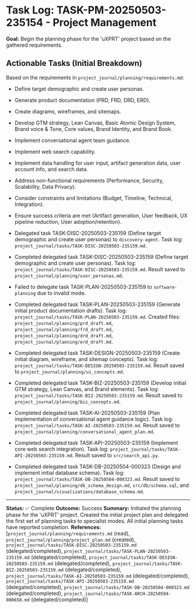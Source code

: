 # Task Log: TASK-PM-20250503-235154 - Project Management

**Goal:** Begin the planning phase for the 'uXPRT' project based on the gathered requirements.

## Actionable Tasks (Initial Breakdown)

Based on the requirements in `project_journal/planning/requirements.md`:

- Define target demographic and create user personas.
- Generate product documentation (PRD, FRD, DRD, ERD).
- Create diagrams, wireframes, and sitemaps.
- Develop GTM strategy, Lean Canvas, Basic Atomic Design System, Brand voice & Tone, Core values, Brand Identity, and Brand Book.
- Implement conversational agent team guidance.
- Implement web search capability.
- Implement data handling for user input, artifact generation data, user account info, and search data.
- Address non-functional requirements (Performance, Security, Scalability, Data Privacy).
- Consider constraints and limitations (Budget, Timeline, Technical, Integration).
- Ensure success criteria are met (Artifact generation, User feedback, UX pipeline reduction, User adoption/retention).

- Delegated task TASK-DISC-20250503-235159 (Define target demographic and create user personas) to `discovery-agent`. Task log: `project_journal/tasks/TASK-DISC-20250503-235159.md`.

- Completed delegated task TASK-DISC-20250503-235159 (Define target demographic and create user personas). Task log: `project_journal/tasks/TASK-DISC-20250503-235159.md`. Result saved to `project_journal/planning/user_personas.md`.

- Failed to delegate task TASK-PLAN-20250503-235159 to `software-planning` due to invalid mode.

- Completed delegated task TASK-PLAN-20250503-235159 (Generate initial product documentation drafts). Task log: `project_journal/tasks/TASK-PLAN-20250503-235159.md`. Created files: `project_journal/planning/prd_draft.md`, `project_journal/planning/frd_draft.md`, `project_journal/planning/drd_draft.md`, `project_journal/planning/erd_draft.md`.

- Completed delegated task TASK-DESIGN-20250503-235159 (Create initial diagram, wireframe, and sitemap concepts). Task log: `project_journal/tasks/TASK-DESIGN-20250503-235159.md`. Result saved to `project_journal/planning/ui_concepts.md`.

- Completed delegated task TASK-BIZ-20250503-235159 (Develop initial GTM strategy, Lean Canvas, and Brand elements). Task log: `project_journal/tasks/TASK-BIZ-20250503-235159.md`. Result saved to `project_journal/planning/biz_concepts.md`.

- Completed delegated task TASK-AI-20250503-235159 (Plan implementation of conversational agent guidance logic). Task log: `project_journal/tasks/TASK-AI-20250503-235159.md`. Result saved to `project_journal/planning/conversational_agent_plan.md`.

- Completed delegated task TASK-API-20250503-235159 (Implement core web search integration). Task log: `project_journal/tasks/TASK-API-20250503-235159.md`. Result saved to `src/search_api.py`.

- Completed delegated task TASK-DB-20250504-000323 (Design and implement initial database schema). Task log: `project_journal/tasks/TASK-DB-20250504-000323.md`. Result saved to `project_journal/planning/db_schema_design.md`, `src/db/schema.sql`, and `project_journal/visualizations/database_schema.md`.

---

**Status:** ✅ Complete
**Outcome:** Success
**Summary:** Initiated the planning phase for the 'uXPRT' project. Created the initial project plan and delegated the first set of planning tasks to specialist modes. All initial planning tasks have reported completion.
**References:** [`project_journal/planning/requirements.md` (read), `project_journal/planning/project_plan.md` (created), `project_journal/tasks/TASK-DISC-20250503-235159.md` (delegated/completed), `project_journal/tasks/TASK-PLAN-20250503-235159.md` (delegated/completed), `project_journal/tasks/TASK-DESIGN-20250503-235159.md` (delegated/completed), `project_journal/tasks/TASK-BIZ-20250503-235159.md` (delegated/completed), `project_journal/tasks/TASK-AI-20250503-235159.md` (delegated/completed), `project_journal/tasks/TASK-API-20250503-235159.md` (delegated/completed), `project_journal/tasks/TASK-DB-20250504-000323.md` (delegated/completed), `project_journal/tasks/TASK-ARCH-20250504-000658.md` (delegated/completed)]

